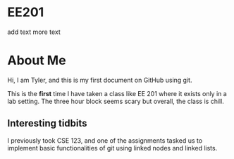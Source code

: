 # EE201
add text
more text
# About Me

Hi, I am Tyler, and this is my first document on GitHub using git. 

This is the **first** time I have taken a class like EE 201 where it exists only in a lab setting. The three hour block seems scary but overall, the class is chill.

## Interesting tidbits
I previously took CSE 123, and one of the assignments tasked us to implement basic functionalities of git using linked nodes and linked lists.
